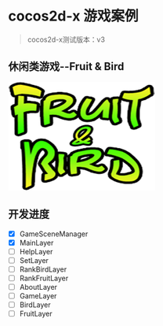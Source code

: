 # cocos2d-x 游戏案例
> cocos2d-x测试版本：v3

## 休闲类游戏--Fruit & Bird
![Fruit and Bird](https://github.com/icsfy/cocos2d-x_FruitandBird/raw/master/Resources/pic/title.png)

## 开发进度
  - [x] GameSceneManager
  - [x] MainLayer
  - [ ] HelpLayer
  - [ ] SetLayer
  - [ ] RankBirdLayer
  - [ ] RankFruitLayer
  - [ ] AboutLayer
  - [ ] GameLayer
  - [ ] BirdLayer
  - [ ] FruitLayer
